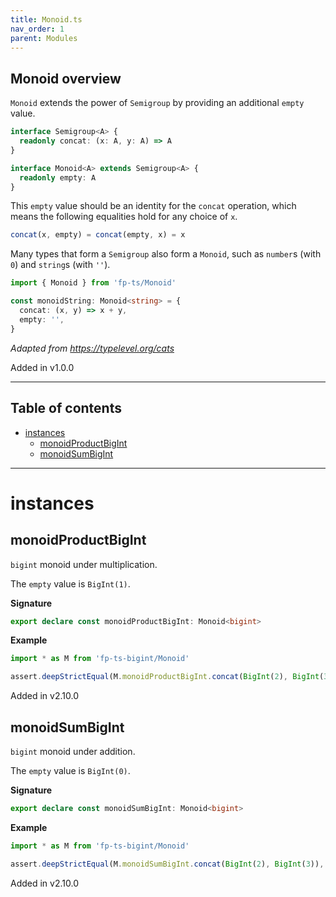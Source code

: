 ```yaml
---
title: Monoid.ts
nav_order: 1
parent: Modules
---
```


## Monoid overview

`Monoid` extends the power of `Semigroup` by providing an additional `empty` value.

```ts
interface Semigroup<A> {
  readonly concat: (x: A, y: A) => A
}

interface Monoid<A> extends Semigroup<A> {
  readonly empty: A
}
```

This `empty` value should be an identity for the `concat` operation, which means the following equalities hold for any choice of `x`.

```ts
concat(x, empty) = concat(empty, x) = x
```

Many types that form a `Semigroup` also form a `Monoid`, such as `number`s (with `0`) and `string`s (with `''`).

```ts
import { Monoid } from 'fp-ts/Monoid'

const monoidString: Monoid<string> = {
  concat: (x, y) => x + y,
  empty: '',
}
```

_Adapted from https://typelevel.org/cats_

Added in v1.0.0

---

<h2 class="text-delta">Table of contents</h2>

- [instances](#instances)
  - [monoidProductBigInt](#monoidproductbigint)
  - [monoidSumBigInt](#monoidsumbigint)

---

# instances

## monoidProductBigInt

`bigint` monoid under multiplication.

The `empty` value is `BigInt(1)`.

**Signature**

```ts
export declare const monoidProductBigInt: Monoid<bigint>
```

**Example**

```ts
import * as M from 'fp-ts-bigint/Monoid'

assert.deepStrictEqual(M.monoidProductBigInt.concat(BigInt(2), BigInt(3)), BigInt(6))
```

Added in v2.10.0

## monoidSumBigInt

`bigint` monoid under addition.

The `empty` value is `BigInt(0)`.

**Signature**

```ts
export declare const monoidSumBigInt: Monoid<bigint>
```

**Example**

```ts
import * as M from 'fp-ts-bigint/Monoid'

assert.deepStrictEqual(M.monoidSumBigInt.concat(BigInt(2), BigInt(3)), BigInt(5))
```

Added in v2.10.0
